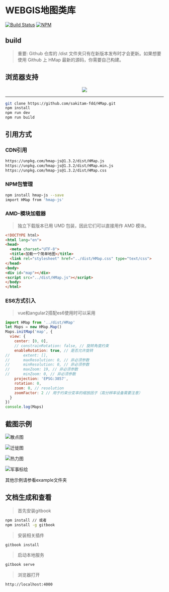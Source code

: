 # WEBGIS地图类库
[![Build Status](https://www.travis-ci.org/sakitam-fdd/HMap.svg?branch=master)](https://www.travis-ci.org/sakitam-fdd/HMap)
[![NPM](https://nodei.co/npm/hmap-js.png?downloads=true&downloadRank=true&stars=true)](https://nodei.co/npm/hmap-js/)

## build

> 重要: Github 仓库的 /dist 文件夹只有在新版本发布时才会更新。如果想要使用 Github 上 HMap 最新的源码，你需要自己构建。

## 浏览器支持

<p align="center">
  <img src="https://github.com/sakitam-fdd/HMap/raw/master/asset/brow.png"/> 
</p>

---

```bash
git clone https://github.com/sakitam-fdd/HMap.git
npm install
npm run dev
npm run build
```

## 引用方式

### CDN引用

```bash
https://unpkg.com/hmap-js@1.3.2/dist/HMap.js
https://unpkg.com/hmap-js@1.3.2/dist/HMap.min.js
https://unpkg.com/hmap-js@1.3.2/dist/HMap.css
```

### NPM包管理

```bash
npm install hmap-js --save
import HMap from 'hmap-js'
```

### AMD-模块加载器

> 独立下载版本已用 UMD 包装，因此它们可以直接用作 AMD 模块。

```html
<!DOCTYPE html>
<html lang="en">
<head>
  <meta charset="UTF-8">
  <title>加载一个简单地图</title>
  <link rel="stylesheet" href="../dist/HMap.css" type="text/css">
</head>
<body>
<div id="map"></div>
<script src="../dist/HMap.js"></script>
</body>
</html>
```

### ES6方式引入

> vue和angular2搭配es6使用时可以采用

```javascript
import HMap from '../dist/HMap'
let Maps = new HMap.Map()
Maps.initMap('map', {
  view: {
    center: [0, 0],
    // constrainRotation: false, // 旋转角度约束
    enableRotation: true, // 是否允许旋转
//      extent: [],
//      maxResolution: 0, // 非必须参数
//      minResolution: 0, // 非必须参数
//      maxZoom: 19, // 非必须参数
//      minZoom: 0, // 非必须参数
    projection: 'EPSG:3857',
    rotation: 0,
    zoom: 0, // resolution
    zoomFactor: 2 // 用于约束分变率的缩放因子（高分辨率设备需要注意）
  }
})
console.log(Maps)
```

## 截图示例

![散点图](https://raw.githubusercontent.com/sakitam-fdd/HMap/master/asset/demo/rr.png)

![迁徙图](https://raw.githubusercontent.com/sakitam-fdd/HMap/master/asset/demo/flay.gif)

![热力图](https://raw.githubusercontent.com/sakitam-fdd/HMap/master/asset/demo/heatMap.png)

![军事标绘](https://raw.githubusercontent.com/sakitam-fdd/HMap/master/asset/demo/plot.png)

其他示例请参看example文件夹

## 文档生成和查看

> 首先安装gitbook

```bash
npm install // 或者
npm install -g gitbook
```
> 安装相关插件

```bash
gitbook install
```

> 启动本地服务

```bash
gitbook serve
```

> 浏览器打开
```bash
http://localhost:4000
```
